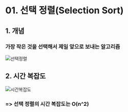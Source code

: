 # 01. 선택 정렬(Selection Sort)  


## 1. 개념  
### 가장 작은 것을 선택해서 제일 앞으로 보내는 알고리즘  
![선택정렬](https://user-images.githubusercontent.com/31130917/105015277-bdb6f880-5a84-11eb-8502-9f396c99329e.PNG)  

## 2. 시간 복잡도  
![시간복잡도](https://user-images.githubusercontent.com/31130917/105017396-112a4600-5a87-11eb-935c-6e8220f6b156.PNG)  
### => 선택 정렬의 시간 복잡도는 O(n^2)